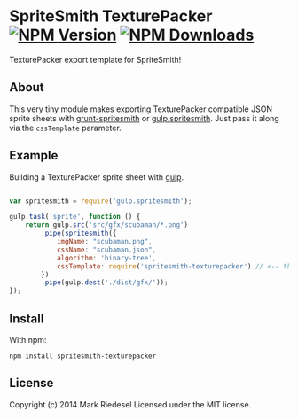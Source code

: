 
# SpriteSmith TexturePacker [![NPM Version][npm-image]][npm-url] [![NPM Downloads][npm-download-image]][npm-url]

TexturePacker export template for SpriteSmith!

## About

This very tiny module makes exporting TexturePacker compatible JSON sprite sheets
with [grunt-spritesmith](https://github.com/Ensighten/grunt-spritesmith) or
[gulp.spritesmith](https://github.com/twolfson/gulp.spritesmith). Just pass
it along via the `cssTemplate` parameter.

## Example

Building a TexturePacker sprite sheet with [gulp](http://gulpjs.com).

```js

var spritesmith = require('gulp.spritesmith');

gulp.task('sprite', function () {
	return gulp.src('src/gfx/scubaman/*.png')
		.pipe(spritesmith({
			imgName: "scubaman.png",
			cssName: "scubaman.json",
			algorithm: 'binary-tree',
			cssTemplate: require('spritesmith-texturepacker') // <-- this right here
		})
		.pipe(gulp.dest('./dist/gfx/'));
});
```

## Install

With npm:

```
npm install spritesmith-texturepacker
```

## License
Copyright (c) 2014 Mark Riedesel
Licensed under the MIT license.

[npm-url]: https://www.npmjs.org/package/spritesmith-texturepacker 
[npm-image]: http://img.shields.io/npm/v/spritesmith-texturepacker.svg?style=flat
[npm-download-image]: http://img.shields.io/npm/dm/spritesmith-texturepacker.svg?style=flat
